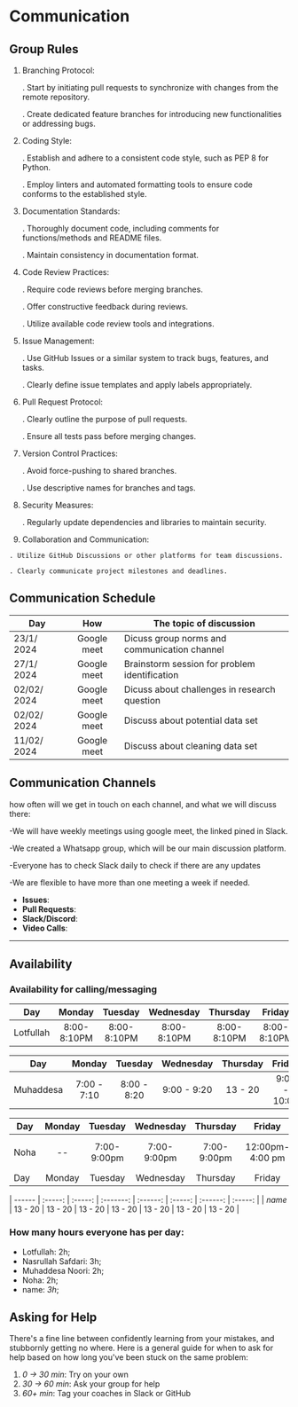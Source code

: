 # Communication

## Group Rules

1.  Branching Protocol:

    . Start by initiating pull requests to synchronize with changes from the remote repository.

    . Create dedicated feature branches for introducing new functionalities or addressing bugs.

2.  Coding Style:

    . Establish and adhere to a consistent code style, such as PEP 8 for Python.

    . Employ linters and automated formatting tools to ensure code conforms to the established style.

3.  Documentation Standards:

    . Thoroughly document code, including comments for functions/methods and README files.

    . Maintain consistency in documentation format.

4.  Code Review Practices:

    . Require code reviews before merging branches.
    
    . Offer constructive feedback during reviews.
    
    . Utilize available code review tools and integrations.

6.  Issue Management:

    . Use GitHub Issues or a similar system to track bugs, features, and tasks.

    . Clearly define issue templates and apply labels appropriately.

7.  Pull Request Protocol:

    . Clearly outline the purpose of pull requests.

    . Ensure all tests pass before merging changes.

8.  Version Control Practices:

    . Avoid force-pushing to shared branches.

    . Use descriptive names for branches and tags.

9.  Security Measures:
   
    . Regularly update dependencies and libraries to maintain security.

10.  Collaboration and Communication:
 
    . Utilize GitHub Discussions or other platforms for team discussions.
     
    . Clearly communicate project milestones and deadlines.

## Communication Schedule

| Day         |     How     | The topic of discussion                       |
| ----------- | :---------: | --------------------------------------------- |
| 23/1/ 2024  | Google meet | Dicuss group norms and communication channel  |
| 27/1/ 2024  | Google meet | Brainstorm session for problem identification |
| 02/02/ 2024 | Google meet | Dicuss about challenges in research question  |
| 02/02/ 2024 | Google meet | Discuss about potential data set              |
| 11/02/ 2024 | Google meet | Discuss about cleaning data set               |

## Communication Channels

how often will we get in touch on each channel, and what we will discuss there:

-We will have weekly meetings using google meet, the linked pined in Slack.

-We created a Whatsapp group, which will be our main discussion platform.

-Everyone has to check Slack daily to check if there are any updates

-We are flexible to have more than one meeting a week if needed.

- **Issues**:
- **Pull Requests**:
- **Slack/Discord**:
- **Video Calls**:

---

## Availability

### Availability for calling/messaging

| Day       |   Monday    |   Tuesday   |  Wednesday  |  Thursday   |   Friday    |  Saturday   | Sunday  |
| --------- | :---------: | :---------: | :---------: | :---------: | :---------: | :---------: | :-----: |
| Lotfullah | 8:00-8:10PM | 8:00-8:10PM | 8:00-8:10PM | 8:00-8:10PM | 8:00-8:10PM | 8:00-8:10PM | 13 - 20 |

| Day       |   Monday    |   Tuesday   |  Wednesday   | Thursday |    Friday    |  Saturday    | Sunday  |
| --------  | :--------:  | :---------: | :-------:    | :------: | :---------:  | :------:     | :-----: |
| Muhaddesa | 7:00 - 7:10 | 8:00 - 8:20 |  9:00 - 9:20 | 13 - 20  | 9:00 - 10:00 | 9:00 - 9:10  | 13 - 20 |

| Day    | Monday  | Tuesday | Wednesday | Thursday | Friday  | Saturday | Sunday  |
| ------ | :-----: | :-----: | :-------: | :------: | :-----: | :------: | :-----: |
| Noha | -- | 7:00-9:00pm |   7:00-9:00pm | 7:00-9:00pm   |  12:00pm-4:00 pm| `1:00-4pm:00pm  20  | 6:00pm-9:00pm |
| Day    | Monday  | Tuesday | Wednesday | Thursday | Friday  | Saturday | Sunday  |

| ------ | :-----: | :-----: | :-------: | :------: | :-----: | :------: | :-----: |
| _name_ | 13 - 20 | 13 - 20 | 13 - 20 | 13 - 20 | 13 - 20 | 13 - 20 | 13 - 20 |

### How many hours everyone has per day:

- Lotfullah: 2h;
- Nasrullah Safdari: 3h;
- Muhaddesa Noori: 2h;
- Noha: 2h;
- name: _3h_;

## Asking for Help

There's a fine line between confidently learning from your mistakes, and
stubbornly getting no where. Here is a general guide for when to ask for help
based on how long you've been stuck on the same problem:

1. _0 -> 30 min_: Try on your own
2. _30 -> 60 min_: Ask your group for help
3. _60+ min_: Tag your coaches in Slack or GitHub
